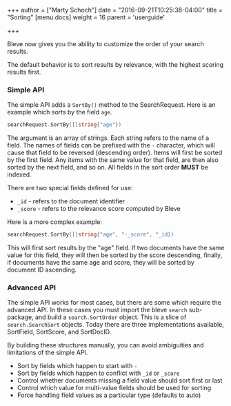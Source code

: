 +++
author = ["Marty Schoch"]
date = "2016-09-21T10:25:38-04:00"
title = "Sorting"
[menu.docs]
weight = 16
parent = 'userguide'

+++

Bleve now gives you the ability to customize the order of your search results.

The default behavior is to sort results by relevance, with the highest scoring results first.

### Simple API

The simple API adds a `SortBy()` method to the SearchRequest.  Here is an example which sorts by the field `age`.

```go
searchRequest.SortBy([]string{"age"})
```

The argument is an array of strings.  Each string refers to the name of a field.  The names of fields can be prefixed with the `-` character, which will cause that field to be reversed (descending order).  Items will first be sorted by the first field.  Any items with the same value for that field, are then also sorted by the next field, and so on.  All fields in the sort order **MUST** be indexed.

There are two special fields defined for use:

  - `_id` - refers to the document identifier
  - `_score` - refers to the relevance score computed by Bleve

Here is a more complex example:

```go
searchRequest.SortBy([]string{"age", "-_score", "_id})
```

This will first sort results by the "age" field.  If two documents have the same value for this field, they will then be sorted by the score descending, finally, if documents have the same age and score, they will be sorted by document ID ascending.

### Advanced API

The simple API works for most cases, but there are some which require the advanced API.  In these cases you must import the bleve `search` sub-package, and build a `search.SortOrder` object.  This is a slice of `search.SearchSort` objects.  Today there are three implementations available, SortField, SortScore, and SortDocID.

By building these structures manually, you can avoid ambiguities and limitations of the simple API.

- Sort by fields which happen to start with `-`
- Sort by fields which happen to conflict with `_id` or `_score`
- Control whether documents missing a field value should sort first or last
- Control which value for multi-value fields should be used for sorting
- Force handling field values as a particular type (defaults to auto)
